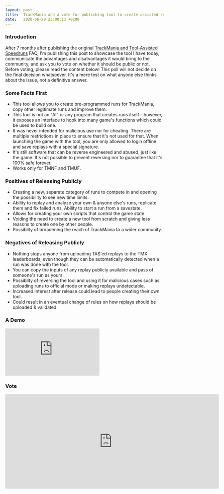 ```yaml
---
layout: post
title:  TrackMania and a vote for publishing tool to create assisted runs
date:   2020-06-20 23:00:13 +0200
---
```


### Introduction
After 7 months after publishing the original [TrackMania and Tool-Assisted Speedruns]({{site.baseurl}}/tmtas) FAQ, I'm publishing this post to showcase the tool I have today, commiunicate the advantages and disatvantages it would bring to the community, and ask you to vote on whether it should be public or not. Before voting, please read the content below! This poll will not decide on the final decision whatsoever. It's a mere test on what anyone else thinks about the issue, not a definitive answer.

### Some Facts First
* This tool allows you to create pre-programmed runs for TrackMania, copy other legitimate runs and improve them.
* This tool is not an "AI" or any program that creates runs itself - however, it exposes an interface to hook into many game's functions which could be used to build one.
* It was never intended for malicious use nor for cheating. There are multiple restrictions in place to ensure that it's not used for that. When launching the game with the tool, you are only allowed to login offline and save replays with a special signature.
* It's still software that can be reverse engineered and abused, just like the game. It's not possible to prevent reversing nor to guarantee that it's 100% safe forever.
* Works only for TMNF and TMUF.

### Positives of Releasing Publicly
* Creating a new, separate category of runs to compete in and opening the possibility to see new time limits.
* Ability to replay and analyze your own & anyone else's runs, replicate them and fix failed runs. Ability to start a run from a savestate.
* Allows for creating your own scripts that control the game state.
* Voiding the need to create a new tool from scratch and giving less reasons to create one by other people.
* Possiblity of broadening the reach of TrackMania to a wider community.

### Negatives of Releasing Publicly
* Nothing stops anyone from uploading TAS'ed replays to the TMX leaderboards, even though they can be automatically detected when a run was done with the tool.
* You can copy the inputs of any replay publicly available and pass of someone's run as yours.
* Possiblity of reversing the tool and using it for malicious cases such as uploading runs to official mode or making replays undetectable.
* Increased interest after release could lead to people creating their own tool.
* Could result in an eventual change of rules on how replays should be uploaded & validated.

### A Demo
<iframe src="https://www.youtube.com/embed/t7EH8YNtHNo" frameborder="0"
    allow="accelerometer; autoplay; encrypted-media; gyroscope; picture-in-picture" allowfullscreen></iframe>

### Vote
<iframe src="https://www.strawpoll.me/embed_1/20395863" style="width:680px;height:300px;border:0;">Loading poll...</iframe>
